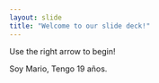 ```yaml
---
layout: slide
title: "Welcome to our slide deck!"
---
```


Use the right arrow to begin!


Soy Mario, Tengo 19 años.
